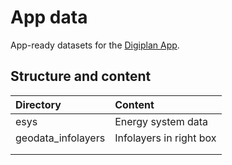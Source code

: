 # App data

App-ready datasets for the
[Digiplan App](https://github.com/rl-institut-private/digiplan/).

## Structure and content

| Directory          | Content                 |
|:-------------------|:------------------------|
| esys               | Energy system data      |
| geodata_infolayers | Infolayers in right box |
|                    |                         |
|                    |                         |
